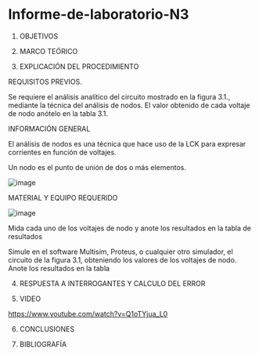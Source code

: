 # Informe-de-laboratorio-N3

1. OBJETIVOS


2. MARCO TEÓRICO 


3. EXPLICACIÓN DEL PROCEDIMIENTO


REQUISITOS PREVIOS.

Se requiere el análisis analítico del circuito mostrado en la figura 3.1., mediante la técnica del análisis de nodos. El valor obtenido de cada voltaje de nodo anótelo en la tabla 3.1.


INFORMACIÓN GENERAL

El análisis de nodos es una técnica que hace uso de la LCK para expresar corrientes en función de voltajes.

Un nodo es el punto de unión de dos o más elementos.


![image](https://user-images.githubusercontent.com/93899720/143890749-9f457024-9eff-4d60-8792-c1db81c5ea25.png)


MATERIAL Y EQUIPO REQUERIDO

![image](https://user-images.githubusercontent.com/93899720/143891131-3b297ae0-ffe2-400c-98bf-54ed88a6e256.png)


Mida cada uno de los voltajes de nodo y anote los resultados en la tabla de resultados 

Simule en el software Multisim, Proteus, o cualquier otro simulador, el circuito de la figura 3.1, obteniendo los valores de los voltajes de nodo. Anote los resultados en la tabla 


4. RESPUESTA A INTERROGANTES Y CALCULO DEL ERROR


5. VIDEO

https://www.youtube.com/watch?v=Q1oTYjua_L0

6. CONCLUSIONES



7. BIBLIOGRAFÍA
